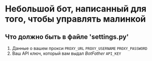 # Небольшой бот, написанный для того, чтобы управлять малинкой 


## Что должно быть в файле 'settings.py'

1. Данные о вашем прокси
```PROXY_URL```
```PROXY_USERNAME``` 
```PROXY_PASSWORD```
2. Ваш API ключ, который вам выдал *BotFather*
```API_KEY```
